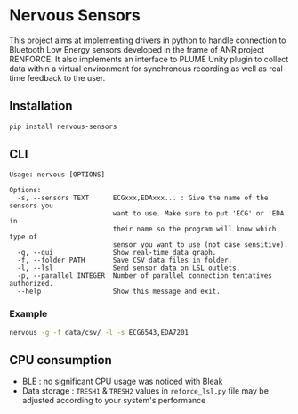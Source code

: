 # Nervous Sensors

This project aims at implementing drivers in python to handle connection to
Bluetooth Low Energy sensors developed in the frame of ANR project RENFORCE.
It also implements an interface to PLUME Unity plugin to collect data within a
virtual environment for synchronous recording as well as real-time feedback to
the user.

## Installation

```bash
pip install nervous-sensors
```

## CLI

```text
Usage: nervous [OPTIONS]

Options:
  -s, --sensors TEXT      ECGxxx,EDAxxx... : Give the name of the sensors you
                          want to use. Make sure to put 'ECG' or 'EDA' in
                          their name so the program will know which type of
                          sensor you want to use (not case sensitive).
  -g, --gui               Show real-time data graph.
  -f, --folder PATH       Save CSV data files in folder.
  -l, --lsl               Send sensor data on LSL outlets.
  -p, --parallel INTEGER  Number of parallel connection tentatives authorized.
  --help                  Show this message and exit.
```

### Example

```bash
nervous -g -f data/csv/ -l -s ECG6543,EDA7201
```

## CPU consumption

- BLE : no significant CPU usage was noticed with Bleak
- Data storage : `TRESH1` & `TRESH2` values in `reforce_lsl.py` file may be
adjusted according to your system's performance
